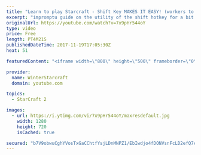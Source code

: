 ```yaml
---
title: "Learn to play Starcraft - Shift Key MAKES IT EASY! (workers to gas, waypoints, ctrl grps, moving)"
excerpt: "impromptu guide on the utility of the shift hotkey for a bit of everything"
originalUrl: https://youtube.com/watch?v=7x9pHr544oY
type: video
price: Free
length: PT4M21S
publishedDateTime: 2017-11-19T17:05:30Z
heat: 51

featuredContent: "<iframe width=\"800\" height=\"500\" frameborder=\"0\" src=\"https://www.youtube.com/embed/7x9pHr544oY\" allow=\"accelerometer; autoplay; encrypted-media; gyroscope; picture-in-picture\" allowfullscreen></iframe>"

provider:
  name: WinterStarcraft
  domain: youtube.com

topics:
  - StarCraft 2

images:
  - url: https://i.ytimg.com/vi/7x9pHr544oY/maxresdefault.jpg
    width: 1280
    height: 720
    isCached: true

secured: "b7V9obwuCghYVosTxGaCChtfYsjLDnMNPZ1/EbIwdjo4fDONVsnFcLD2efQ7el8z5DjbW4u+OU5++A46s6oGQiTSabHrZfOoPRnSzueFPN36YJma1rBAfsZfWM7vipboAifqQmHkp2LZLt0yQZ5eQ1IHT6CGz2AjIEw0LEMghYrZbj4HtwMG4xsCDxoHiNFxokjX8AqSvCkSbbjEhIO+dJY5D7M7CrGjw1VKkr0oVrZjFYSiB4MKy3aI2fj2aNrt4evGXtvs8ubhgdel21hrNT6c5Fy+UTvuudjWJRFUlMyBtsGiGpANV8zOZyWEnEyZowmbpGGMbTh+YDRX60mVZtucmkN0+ZOsgNB0d3LYUbA+1N8gCNT9cL1dzOtoJNft/97dr7ivhUJn4ynxRoGk1WWdwRmhUeya7qCJm6R0p2Y=;8S0ti0QL9OPkhECA2rQuiw=="
---
```


